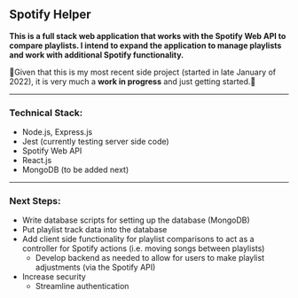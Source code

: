 ## Spotify Helper

**This is a full stack web application that works with the Spotify Web API to compare playlists. I intend to expand the application to manage playlists and work with additional Spotify functionality.**

🚧Given that this is my most recent side project (started in late January of 2022), it is very much a **work in progress** and just getting started.🚧

<hr>

### Technical Stack:

- Node.js, Express.js
- Jest (currently testing server side code)
- Spotify Web API
- React.js
- MongoDB (to be added next)

<hr>

### Next Steps:
- Write database scripts for setting up the database (MongoDB)
- Put playlist track data into the database
- Add client side functionality for playlist comparisons to act as a controller for Spotify actions (i.e. moving songs between playlists)
  - Develop backend as needed to allow for users to make playlist adjustments (via the Spotify API)
- Increase security
  - Streamline authentication

